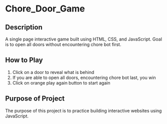# Chore_Door_Game

## Description

A single page interactive game built using HTML, CSS, and JavaScript. Goal is to open all doors without encountering chore bot first. 

## How to Play

1. Click on a door to reveal what is behind
2. If you are able to open all doors, encountering chore bot last, you win
3.  Click on orange play again button to start again

## Purpose of Project

The purpose of this project is to practice building interactive websites using JavaScript. 
